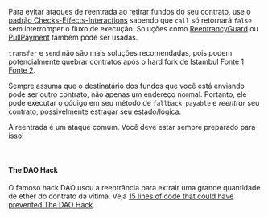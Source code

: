 Para evitar ataques de reentrada ao retirar fundos do seu contrato, use o [padrão Checks-Effects-Interactions](https://solidity.readthedocs.io/en/develop/security-considerations.html#use-the-checks-effects-interactions-pattern) sabendo que `call` só retornará `false` sem interromper o fluxo de execução. Soluções como [ReentrancyGuard](https://docs.openzeppelin.com/contracts/2.x/api/utils#ReentrancyGuard) ou [PullPayment](https://docs.openzeppelin.com/contracts/2.x/api/payment#PullPayment) também pode ser usadas.

`transfer` e `send` não são mais soluções recomendadas, pois podem potencialmente quebrar contratos após o hard fork de Istambul [Fonte 1](https://diligence.consensys.net/blog/2019/09/stop-using-soliditys-transfer-now/) [Fonte 2](https://forum.openzeppelin.com/t/reentrancy-after-istanbul/1742).

Sempre assuma que o destinatário dos fundos que você está enviando pode ser outro contrato, não apenas um endereço normal. Portanto, ele pode executar o código em seu método de `fallback payable` e *reentrar* seu contrato, possivelmente estragar seu estado/lógica.

A reentrada é um ataque comum. Você deve estar sempre preparado para isso!

&nbsp;
#### The DAO Hack

O famoso hack DAO usou a reentrância para extrair uma grande quantidade de ether do contrato da vítima. Veja [15 lines of code that could have prevented The DAO Hack](https://blog.openzeppelin.com/15-lines-of-code-that-could-have-prevented-thedao-hack-782499e00942).
